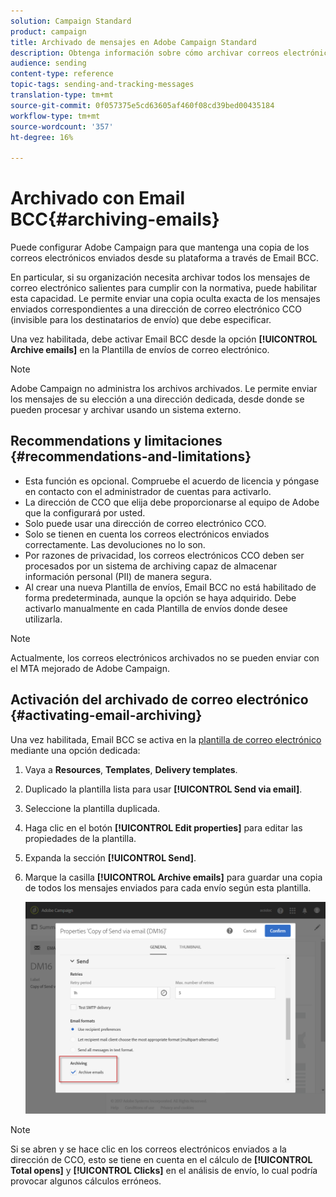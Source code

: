 ```yaml
---
solution: Campaign Standard
product: campaign
title: Archivado de mensajes en Adobe Campaign Standard
description: Obtenga información sobre cómo archivar correos electrónicos con Adobe Campaign Standard mediante una dirección de correo electrónico CCO.
audience: sending
content-type: reference
topic-tags: sending-and-tracking-messages
translation-type: tm+mt
source-git-commit: 0f057375e5cd63605af460f08cd39bed00435184
workflow-type: tm+mt
source-wordcount: '357'
ht-degree: 16%

---
```



# Archivado con Email BCC{#archiving-emails}

Puede configurar Adobe Campaign para que mantenga una copia de los correos electrónicos enviados desde su plataforma a través de Email BCC.

En particular, si su organización necesita archivar todos los mensajes de correo electrónico salientes para cumplir con la normativa, puede habilitar esta capacidad. Le permite enviar una copia oculta exacta de los mensajes enviados correspondientes a una dirección de correo electrónico CCO (invisible para los destinatarios de envío) que debe especificar.

Una vez habilitada, debe activar Email BCC desde la opción **[!UICONTROL Archive emails]** en la Plantilla de envíos de correo electrónico.

>[!NOTE]
>
>Adobe Campaign no administra los archivos archivados. Le permite enviar los mensajes de su elección a una dirección dedicada, desde donde se pueden procesar y archivar usando un sistema externo.

## Recommendations y limitaciones {#recommendations-and-limitations}

* Esta función es opcional. Compruebe el acuerdo de licencia y póngase en contacto con el administrador de cuentas para activarlo.
* La dirección de CCO que elija debe proporcionarse al equipo de Adobe que la configurará por usted.
* Solo puede usar una dirección de correo electrónico CCO.
* Solo se tienen en cuenta los correos electrónicos enviados correctamente. Las devoluciones no lo son.
* Por razones de privacidad, los correos electrónicos CCO deben ser procesados por un sistema de archiving capaz de almacenar información personal (PII) de manera segura.
* Al crear una nueva Plantilla de envíos, Email BCC no está habilitado de forma predeterminada, aunque la opción se haya adquirido. Debe activarlo manualmente en cada Plantilla de envíos donde desee utilizarla.

>[!NOTE]
>
>Actualmente, los correos electrónicos archivados no se pueden enviar con el MTA mejorado de Adobe Campaign.

## Activación del archivado de correo electrónico {#activating-email-archiving}

Una vez habilitada, Email BCC se activa en la [plantilla de correo electrónico](../../start/using/marketing-activity-templates.md) mediante una opción dedicada:

1. Vaya a **Resources**, **Templates**, **Delivery templates**.
1. Duplicado la plantilla lista para usar **[!UICONTROL Send via email]**.
1. Seleccione la plantilla duplicada.
1. Haga clic en el botón **[!UICONTROL Edit properties]** para editar las propiedades de la plantilla.
1. Expanda la sección **[!UICONTROL Send]**.
1. Marque la casilla **[!UICONTROL Archive emails]** para guardar una copia de todos los mensajes enviados para cada envío según esta plantilla.

   ![](assets/email_archiving.png)

>[!NOTE]
>
>Si se abren y se hace clic en los correos electrónicos enviados a la dirección de CCO, esto se tiene en cuenta en el cálculo de **[!UICONTROL Total opens]** y **[!UICONTROL Clicks]** en el análisis de envío, lo cual podría provocar algunos cálculos erróneos.